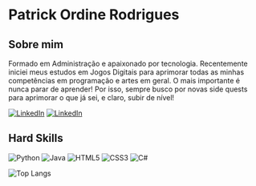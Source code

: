 # Patrick Ordine Rodrigues

## Sobre mim

Formado em Administração e apaixonado por tecnologia. Recentemente iniciei meus estudos em Jogos Digitais para aprimorar todas as minhas competências em programação e artes em geral. O mais importante é nunca parar de aprender! Por isso, sempre busco por novas side quests para aprimorar o que já sei, e claro, subir de nível!


[![LinkedIn](https://img.shields.io/badge/Perfil_Dio-000?style=for-the-badge&logo=&logoColor=0E76A8)](https://www.dio.me/users/patrick_ordine)
[![LinkedIn](https://img.shields.io/badge/LinkedIn-000?style=for-the-badge&logo=linkedin&logoColor=0E76A8)](https://www.linkedin.com/in/patrick-ordine-rodrigues-056a3721/)



## Hard Skills
![Python](https://img.shields.io/badge/Python-000?style=for-the-badge&logo=python)
![Java](https://img.shields.io/badge/Java-000?style=for-the-badge&logo=java)
![HTML5](https://img.shields.io/badge/HTML5-000?style=for-the-badge&logo=html5)
![CSS3](https://img.shields.io/badge/CSS3-000?style=for-the-badge&logo=css3&logoColor=264CE4)
![C#](https://img.shields.io/badge/C%23-000?style=for-the-badge&logo=c-sharp&logoColor=823085)

![Top Langs](https://github-readme-stats-git-masterrstaa-rickstaa.vercel.app/api/top-langs/?username=patrickordine&layout=compact&bg_color=000&border_color=30A3DC&title_color=E94D5F&text_color=FFF)